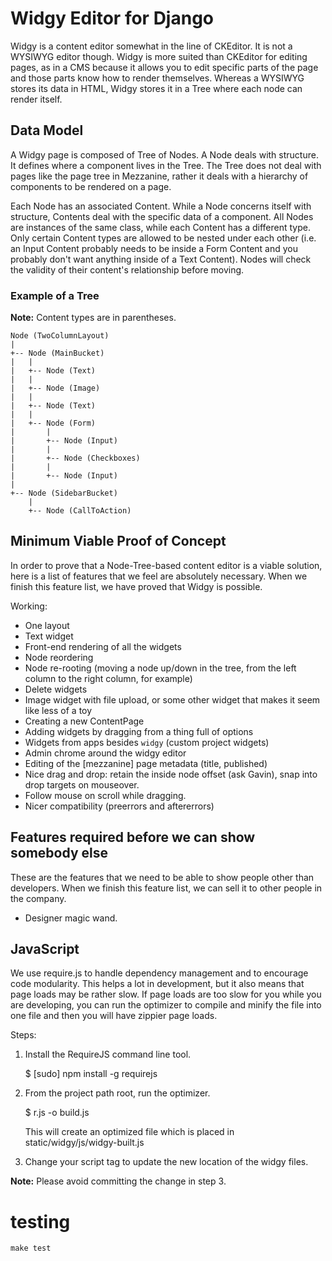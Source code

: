 # Widgy Editor for Django
Widgy is a content editor somewhat in the line of CKEditor.  It is not a WYSIWYG
editor though.  Widgy is more suited than CKEditor for editing pages, as in a
CMS because it allows you to edit specific parts of the page and those parts
know how to render themselves.  Whereas a WYSIWYG stores its data in HTML, Widgy
stores it in a Tree where each node can render itself.

## Data Model
A Widgy page is composed of Tree of Nodes.  A Node deals with structure.  It
defines where a component lives in the Tree.  The Tree does not deal with pages
like the page tree in Mezzanine, rather it deals with a hierarchy of components
to be rendered on a page.

Each Node has an associated Content.  While a Node concerns itself with
structure, Contents deal with the specific data of a component.  All Nodes are
instances of the same class, while each Content has a different type.  Only
certain Content types are allowed to be nested under each other (i.e. an Input
Content probably needs to be inside a Form Content and you probably don't want
anything inside of a Text Content).  Nodes will check the validity of their
content's relationship before moving.

### Example of a Tree
**Note:** Content types are in parentheses.

    Node (TwoColumnLayout)
    |
    +-- Node (MainBucket)
    |   |
    |   +-- Node (Text)
    |   |
    |   +-- Node (Image)
    |   |
    |   +-- Node (Text)
    |   |
    |   +-- Node (Form)
    |       |
    |       +-- Node (Input)
    |       |
    |       +-- Node (Checkboxes)
    |       |
    |       +-- Node (Input)
    |
    +-- Node (SidebarBucket)
        |
        +-- Node (CallToAction)

## Minimum Viable Proof of Concept
In order to prove that a Node-Tree-based content editor is a viable solution,
here is a list of features that we feel are absolutely necessary.  When we
finish this feature list, we have proved that Widgy is possible.

Working:

  - One layout
  - Text widget
  - Front-end rendering of all the widgets
  - Node reordering
  - Node re-rooting (moving a node up/down in the tree, from the left column to
    the right column, for example)
  - Delete widgets
  - Image widget with file upload, or some other widget that makes it seem like
    less of a toy
  - Creating a new ContentPage
  - Adding widgets by dragging from a thing full of options
  - Widgets from apps besides `widgy` (custom project widgets)
  - Admin chrome around the widgy editor
  - Editing of the [mezzanine] page metadata (title, published)
  - Nice drag and drop: retain the inside node offset (ask Gavin), snap into
    drop targets on mouseover.
  - Follow mouse on scroll while dragging.
  - Nicer compatibility (preerrors and aftererrors)

## Features required before we can show somebody else
These are the features that we need to be able to show people other than
developers.  When we finish this feature list, we can sell it to other people in
the company.

  - Designer magic wand.

## JavaScript
We use require.js to handle dependency management and to encourage code
modularity.  This helps a lot in development, but it also means that page loads
may be rather slow.  If page loads are too slow for you while you are
developing, you can run the optimizer to compile and minify the file into one
file and then you will have zippier page loads.

Steps:

  1.  Install the RequireJS command line tool.

      $ [sudo] npm install -g requirejs

  2.  From the project path root, run the optimizer.

      $ r.js -o build.js

      This will create an optimized file which is placed in
      static/widgy/js/widgy-built.js

  3.  Change your script tag to update the new location of the widgy files.

      <script data-main="/static/widgy/js/widgy-built" src="/static/widgy/js/require/require.js"></script>

**Note:** Please avoid committing the change in step 3.

# testing

    make test
